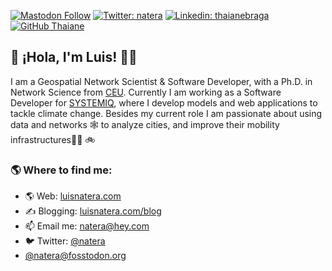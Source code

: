 [![Mastodon Follow](https://img.shields.io/mastodon/follow/109263261987609647?domain=https%3A%2F%2Ffosstodon.org)](https://fosstodon.org/@natera)
[![Twitter: natera](https://img.shields.io/twitter/follow/natera?style=social)](https://twitter.com/natera)
[![Linkedin: thaianebraga](https://img.shields.io/badge/-nateraluis-blue?style=flat-square&logo=Linkedin&logoColor=white&link=https://www.linkedin.com/in/natera/)](https://www.linkedin.com/in/natera/)
[![GitHub Thaiane](https://img.shields.io/github/followers/nateraluis?label=follow&style=social)](https://github.com/nateraluis)


## 👋  ¡Hola, I'm Luis! 👨‍💻

I am a Geospatial Network Scientist & Software Developer, with a Ph.D. in Network Science from [CEU](https://ceu.edu). Currently I am working as a Software Developer for [SYSTEMIQ](https://systemiq.earth), where I develop models and web applications to tackle climate change. Besides my current role I am passionate about using data and networks 🕸 to analyze cities, and improve their mobility infrastructures🚶‍♂️ 🚲


### 🌎  Where to find me:
- 🌎 Web: [luisnatera.com](https://luisnatera.com)
- ✍️ Blogging: [luisnatera.com/blog](https://luisnatera.com/blog)
- 📫 Email me: [natera@hey.com](mailto:natera@hey.com)
- 🐦 Twitter: [@natera](https://twitter.com/natera)
- <a rel="me" href="https://fosstodon.org/@natera">@natera@fosstodon.org</a>
